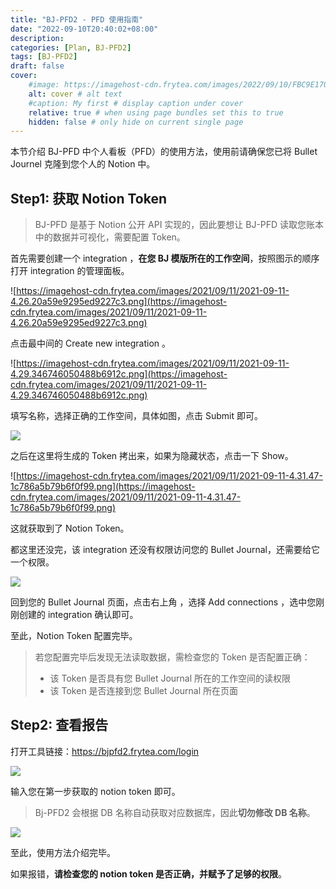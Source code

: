 ```yaml
---
title: "BJ-PFD2 - PFD 使用指南"
date: "2022-09-10T20:40:02+08:00"
description: 
categories: [Plan, BJ-PFD2]
tags: [BJ-PFD2]
draft: false
cover:
    #image: https://imagehost-cdn.frytea.com/images/2022/09/10/FBC9E170-AC72-44AA-8A17-4D21BCCC7AE21dda98e00bd9bc36.jpg # image path/url
    alt: cover # alt text
    #caption: My first # display caption under cover
    relative: true # when using page bundles set this to true
    hidden: false # only hide on current single page
---
```



本节介绍 BJ-PFD 中个人看板（PFD）的使用方法，使用前请确保您已将 Bullet Journel 克隆到您个人的 Notion 中。

##  Step1: 获取 Notion **Token**

> BJ-PFD 是基于 Notion 公开 API 实现的，因此要想让 BJ-PFD 读取您账本中的数据并可视化，需要配置 Token。

首先需要创建一个 integration ，**在您 BJ 模版所在的工作空间**，按照图示的顺序打开 integration 的管理面板。

![https://imagehost-cdn.frytea.com/images/2021/09/11/2021-09-11-4.26.20a59e9295ed9227c3.png](https://imagehost-cdn.frytea.com/images/2021/09/11/2021-09-11-4.26.20a59e9295ed9227c3.png)

点击最中间的 Create new integration 。

![https://imagehost-cdn.frytea.com/images/2021/09/11/2021-09-11-4.29.346746050488b6912c.png](https://imagehost-cdn.frytea.com/images/2021/09/11/2021-09-11-4.29.346746050488b6912c.png)

填写名称，选择正确的工作空间，具体如图，点击 Submit 即可。

![](https://imagehost-cdn.frytea.com/images/2022/09/23/2022092300563037434d2865b7e5ec1.png)

之后在这里将生成的 Token 拷出来，如果为隐藏状态，点击一下 Show。

![https://imagehost-cdn.frytea.com/images/2021/09/11/2021-09-11-4.31.47-1c786a5b79b6f0f99.png](https://imagehost-cdn.frytea.com/images/2021/09/11/2021-09-11-4.31.47-1c786a5b79b6f0f99.png)

这就获取到了 Notion Token。

都这里还没完，该 integration 还没有权限访问您的 Bullet Journal，还需要给它一个权限。

![](https://imagehost-cdn.frytea.com/images/2022/09/23/2022092300533740dd320ef4b4ea6fd.png)

回到您的 Bullet Journal 页面，点击右上角 ，选择 Add connections ，选中您刚刚创建的 integration 确认即可。

至此，Notion Token 配置完毕。

> 若您配置完毕后发现无法读取数据，需检查您的 Token 是否配置正确：
>  - 该 Token 是否具有您 Bullet Journal 所在的工作空间的读权限
>  - 该 Token 是否连接到您 Bullet Journal 所在页面

## Step2: 查看报告

打开工具链接：https://bjpfd2.frytea.com/login

![](https://imagehost-cdn.frytea.com/images/2022/09/23/2022092300404362fd3fb2d0273d2d2.png)

输入您在第一步获取的 notion token 即可。

> Bj-PFD2 会根据 DB 名称自动获取对应数据库，因此**切勿修改 DB 名称**。

![](https://imagehost-cdn.frytea.com/images/2022/09/23/202209230050967482992a97998816a.png)

至此，使用方法介绍完毕。

如果报错，**请检查您的 notion token 是否正确，并赋予了足够的权限**。
